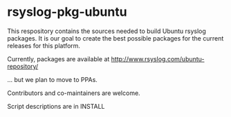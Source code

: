 rsyslog-pkg-ubuntu
==================

This respository contains the sources needed to build Ubuntu rsyslog
packages. It is our goal to create the best possible packages for
the current releases for this platform.

Currently, packages are available at
   http://www.rsyslog.com/ubuntu-repository/
   
... but we plan to move to PPAs.

Contributors and co-maintainers are welcome.

Script descriptions are in INSTALL
